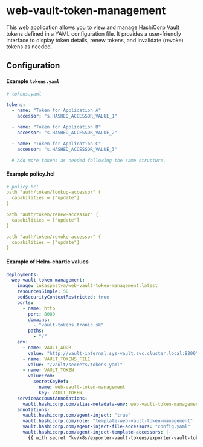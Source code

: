 # web-vault-token-management
This web application allows you to view and manage HashiCorp Vault tokens defined in a YAML configuration file. It provides a user-friendly interface to display token details, renew tokens, and invalidate (revoke) tokens as needed.

## Configuration
#### Example `tokens.yaml`

```yaml
# tokens.yaml

tokens:
  - name: "Token for Application A"
    accessor: "s.HASHED_ACCESSOR_VALUE_1"

  - name: "Token for Application B"
    accessor: "s.HASHED_ACCESSOR_VALUE_2"

  - name: "Token for Application C"
    accessor: "s.HASHED_ACCESSOR_VALUE_3"

  # Add more tokens as needed following the same structure.
```

#### Example policy.hcl
```yaml
# policy.hcl
path "auth/token/lookup-accessor" {
  capabilities = ["update"]
}

path "auth/token/renew-accessor" {
  capabilities = ["update"]
}

path "auth/token/revoke-accessor" {
  capabilities = ["update"]
}
```

#### Example of Helm-chartie values
```yaml
deployments:
  web-vault-token-management:
    image: lukaspastva/web-vault-token-management:latest
    resourcesSimple: 50
    podSecurityContextRestricted: true
    ports:
      - name: http
        port: 8080
        domains:
          - "vault-tokens.tronic.sk"
        paths:
          - "/"
    env:
      - name: VAULT_ADDR
        value: "http://vault-internal.sys-vault.svc.cluster.local:8200"
      - name: VAULT_TOKENS_FILE
        value: "/vault/secrets/tokens.yaml"
      - name: VAULT_TOKEN
        valueFrom:
          secretKeyRef:
            name: web-vault-token-management
            key: VAULT_TOKEN
    serviceAccountAnnotations:
      vault.hashicorp.com/alias-metadata-env: web-vault-token-management/web-vault-token-management
    annotations:
      vault.hashicorp.com/agent-inject: "true"
      vault.hashicorp.com/role: "template-web-vault-token-management"
      vault.hashicorp.com/agent-inject-file-accessors: "config.yaml"
      vault.hashicorp.com/agent-inject-template-accessors: |-
        {{ with secret "kv/k8s/exporter-vault-tokens/exporter-vault-tokens/secret" }}{{ .Data.data.data }}{{ end }}
```